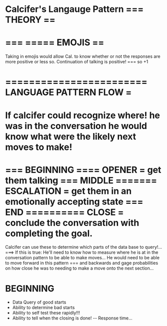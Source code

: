 Calcifer's Langauge Pattern === THEORY ==
===========================================

=== =====
EMOJIS ==
=========
Taking in emojis would allow Cal. to know whether or not the responses are more positive or less so.
Continuation of talking is positive! === so +1


========================
LANGUAGE PATTERN FLOW  =
========================
If calcifer could recognize where! he was in the conversation he would know what were the likely next moves to make!
============================
=== BEGINNING ==== OPENER = get them talking
=== MIDDLE ======= ESCALATION = get them in an emotionally accepting state
=== END ========== CLOSE = conclude the conversation with completing the goal.
====================================================================================================
Calcifer can use these to determine which parts of the data base to query!... ===> If this is true: He'll need to know how to measure where he is at in the conversation pattern to be able to make moves...
He would need to be able to move forward in this pattern === and backwards and gage probabilities on how close he was to needing to make a move onto the next section...

BEGINNING
===========================
- Data Query of good starts
- Ability to determine bad starts
- Ability to self test these rapidly!!!
- Ability to tell when the closing is done!
    -- Response time...
